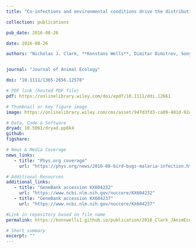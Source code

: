 ```yaml
---
title: "Co‐infections and environmental conditions drive the distributions of blood parasites in wild birds"

collection: publications

pub_date: 2016-08-26

date: 2016-08-26 

authors: "Nicholas J. Clark, **Konstans Wells**, Dimitar Dimitrov, Sonya M. Clegg"


journal: "Journal of Animal Ecology"

doi: "10.1111/1365-2656.12578"

# PDF link (hosted PDF file)
pdf: https://onlinelibrary.wiley.com/doi/epdf/10.1111/ddi.12661

# Thumbnail or key figure image
image: https://onlinelibrary.wiley.com/cms/asset/947d3fd3-ca09-401d-92eb-b861081dd866/ddi12661-fig-0002-m.png

# Data, Code & Software
dryad: 10.5061/dryad.pp6k4 
github:
figshare:

# News & Media Coverage
news_links:
   - title: "Phys.org coverage"
     url: "https://phys.org/news/2016-08-bird-bugs-malaria-infection.html"

# Additional Resources
additional_links:
   - title: "GeneBank accession KX604232"
     url: "https://www.ncbi.nlm.nih.gov/nuccore/KX604232"
   - title: "GeneBank accession KX604237"
     url: "https://www.ncbi.nlm.nih.gov/nuccore/KX604237"

#Link in repository based on file name
permalink: https://konswells1.github.io/publication/2016_Clark_JAnimEcol  

# Short summary
excerpt: ""
---
```

